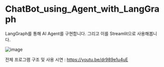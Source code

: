 # ChatBot_using_Agent_with_LangGraph
LangGraph를 통해 AI Agent를 구현합니다. 그리고 이를 Streamlit으로 사용해봅니다.

![image](https://github.com/user-attachments/assets/4df6a34a-214d-441e-9f3d-c023cae89a19)

전체 프로그램 구조 및 사용 시연 : https://youtu.be/dr989e1u4uE

